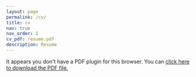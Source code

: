 ```yaml
---
layout: page
permalink: /cv/
title: cv
nav: true
nav_order: 1
cv_pdf: resume.pdf
description: Resume
---
```

<object data="/assets/pdf/resume.pdf" type="application/pdf" width="100%" height="800px">
  <p>It appears you don't have a PDF plugin for this browser. You can <a href="/assets/pdf/resume.pdf">click here to download the PDF file.</a></p>
</object>
